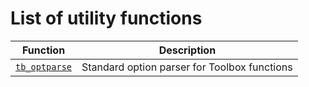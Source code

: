 ---
---
# List of utility functions

| Function | Description|
|---|---|
|[`tb_optparse`](TOC_tb_optparse.html) | Standard option parser for Toolbox functions |
